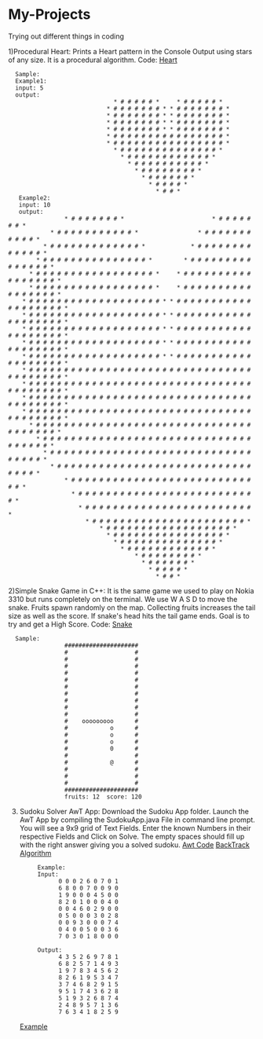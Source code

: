 # My-Projects
Trying out different things in coding

1)Procedural Heart:
      Prints a Heart pattern in the Console Output using stars of any size.
      It is a procedural algorithm.
      Code: [Heart](Python/ProceduralHeart.py)
      
      Sample:
      Example1:
      input: 5
      output: 
                                  * # # # # # *     * # # # # # * 
                                * # # # # # # # * * # # # # # # # * 
                                * # # # # # # # * * # # # # # # # * 
                                * # # # # # # # * * # # # # # # # * 
                                * # # # # # # # * * # # # # # # # * 
                                * # # # # # # # # # # # # # # # # * 
                                * # # # # # # # # # # # # # # # # * 
                                  * # # # # # # # # # # # # # # * 
                                    * # # # # # # # # # # # # * 
                                      * # # # # # # # # # # * 
                                        * # # # # # # # # * 
                                          * # # # # # # * 
                                            * # # # # * 
                                              * # # * 
       Example2:
       input: 10
       output:
                    * # # # # # # # *                         * # # # # # # # * 
                * # # # # # # # # # # # *                 * # # # # # # # # # # # * 
              * # # # # # # # # # # # # # *             * # # # # # # # # # # # # # * 
            * # # # # # # # # # # # # # # # *         * # # # # # # # # # # # # # # # * 
          * # # # # # # # # # # # # # # # # # *     * # # # # # # # # # # # # # # # # # * 
          * # # # # # # # # # # # # # # # # # *     * # # # # # # # # # # # # # # # # # * 
        * # # # # # # # # # # # # # # # # # # # * * # # # # # # # # # # # # # # # # # # # * 
        * # # # # # # # # # # # # # # # # # # # * * # # # # # # # # # # # # # # # # # # # * 
        * # # # # # # # # # # # # # # # # # # # * * # # # # # # # # # # # # # # # # # # # * 
        * # # # # # # # # # # # # # # # # # # # * * # # # # # # # # # # # # # # # # # # # * 
        * # # # # # # # # # # # # # # # # # # # * * # # # # # # # # # # # # # # # # # # # * 
        * # # # # # # # # # # # # # # # # # # # # # # # # # # # # # # # # # # # # # # # # * 
        * # # # # # # # # # # # # # # # # # # # # # # # # # # # # # # # # # # # # # # # # * 
        * # # # # # # # # # # # # # # # # # # # # # # # # # # # # # # # # # # # # # # # # * 
        * # # # # # # # # # # # # # # # # # # # # # # # # # # # # # # # # # # # # # # # # * 
          * # # # # # # # # # # # # # # # # # # # # # # # # # # # # # # # # # # # # # # * 
            * # # # # # # # # # # # # # # # # # # # # # # # # # # # # # # # # # # # # * 
              * # # # # # # # # # # # # # # # # # # # # # # # # # # # # # # # # # # * 
                * # # # # # # # # # # # # # # # # # # # # # # # # # # # # # # # # * 
                    * # # # # # # # # # # # # # # # # # # # # # # # # # # # # * 
                      * # # # # # # # # # # # # # # # # # # # # # # # # # # * 
                        * # # # # # # # # # # # # # # # # # # # # # # # # * 
                          * # # # # # # # # # # # # # # # # # # # # # # * 
                              * # # # # # # # # # # # # # # # # # # * 
                                * # # # # # # # # # # # # # # # # * 
                                  * # # # # # # # # # # # # # # * 
                                    * # # # # # # # # # # # # * 
                                        * # # # # # # # # * 
                                          * # # # # # # * 
                                            * # # # # * 
                                              * # # * 


2)Simple Snake Game in C++:
      It is the same game we used to play on Nokia 3310 but runs completely on the terminal.
      We use W A S D to move the snake.
      Fruits spawn randomly on the map.
      Collecting fruits increases the tail size as well as the score.
      If snake's head hits the tail game ends.
      Goal is to try and get a High Score.
      Code: [Snake](Snake-Game/snake.cpp)
      
      Sample:
                    #####################
                    #                   #
                    #                   #
                    #                   #
                    #                   #
                    #                   #
                    #                   #
                    #                   #
                    #                   #
                    #                   #
                    #                   #
                    #    ooooooooo      #
                    #            o      #
                    #            o      #
                    #            o      #
                    #            0      #
                    #                   #
                    #            @      #
                    #                   #
                    #                   #
                    #                   #
                    #####################
                    fruits: 12  score: 120
                    
                    
3) Sudoku Solver AwT App:
      Download the Sudoku App folder. Launch the AwT App by compiling the SudokuApp.java File in command line prompt.
      You will see a 9x9 grid of Text Fields. Enter the known Numbers in their respective Fields and Click on Solve.
      The empty spaces should fill up with the right answer giving you a solved sudoku.
      [Awt Code]()
      [BackTrack Algorithm]()
      
            Example: 
            Input:
                  0 0 0 2 6 0 7 0 1
                  6 8 0 0 7 0 0 9 0
                  1 9 0 0 0 4 5 0 0
                  8 2 0 1 0 0 0 4 0
                  0 0 4 6 0 2 9 0 0
                  0 5 0 0 0 3 0 2 8 
                  0 0 9 3 0 0 0 7 4
                  0 4 0 0 5 0 0 3 6
                  7 0 3 0 1 8 0 0 0
                  
            Output:
                  4 3 5 2 6 9 7 8 1 
                  6 8 2 5 7 1 4 9 3 
                  1 9 7 8 3 4 5 6 2 
                  8 2 6 1 9 5 3 4 7 
                  3 7 4 6 8 2 9 1 5 
                  9 5 1 7 4 3 6 2 8 
                  5 1 9 3 2 6 8 7 4 
                  2 4 8 9 5 7 1 3 6 
                  7 6 3 4 1 8 2 5 9 
      
      
      [Example](https://user-images.githubusercontent.com/110351644/182678677-3d3f4312-bc2e-45aa-b846-2a62b4ca2419.mp4)

